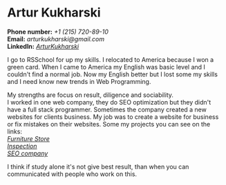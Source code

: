 # Artur Kukharski

**Phone number:** _+1 (215) 720-89-10_  
**Email:** _arturkukharski@gmail.com_  
**LinkedIn:** _[ArturKukharski](https://www.linkedin.com/in/arturkukharski/)_

I go to RSSchool for up my skills. I relocated to America because I won a green card. When I came to America my English was basic level and I couldn't find a normal job. Now my English better but I lost some my skills and I need know new trends in Web Programming.

My strengths are focus on result, diligence and sociability.  
I worked in one web company, they do SEO optimization but they didn't have a full stack programmer. Sometimes the company created a new websites for clients business. My job was to create a website for business or fix mistakes on their websites.
Some my projects you can see on the links:  
_[Furniture Store](https://superstore.by/)_  
_[Inspection](http://uinspection.com/)_  
_[SEO company](https://www.runita.ru/)_

I think if study alone it's not give best result, than when you can communicated with people who work on this.
